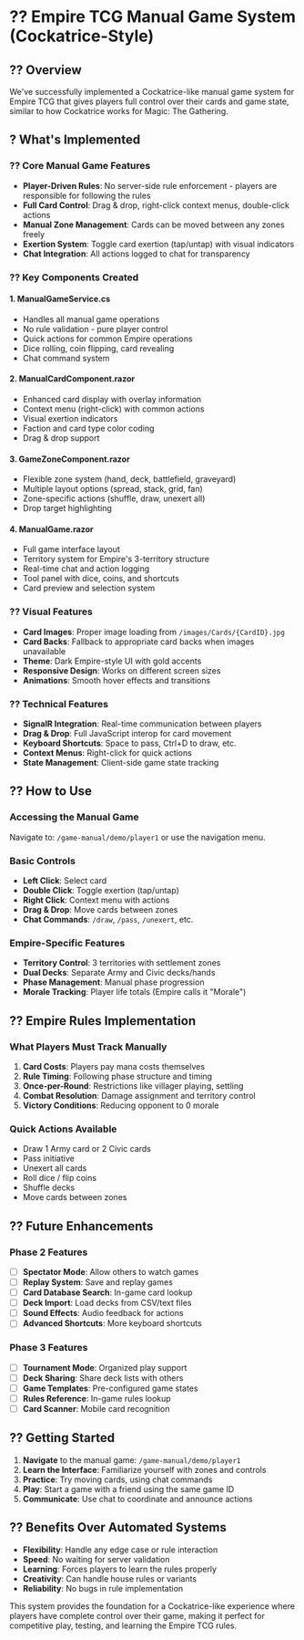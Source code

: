 # ?? Empire TCG Manual Game System (Cockatrice-Style)

## ?? **Overview**
We've successfully implemented a Cockatrice-like manual game system for Empire TCG that gives players full control over their cards and game state, similar to how Cockatrice works for Magic: The Gathering.

## ? **What's Implemented**

### ?? **Core Manual Game Features**
- **Player-Driven Rules**: No server-side rule enforcement - players are responsible for following the rules
- **Full Card Control**: Drag & drop, right-click context menus, double-click actions
- **Manual Zone Management**: Cards can be moved between any zones freely
- **Exertion System**: Toggle card exertion (tap/untap) with visual indicators
- **Chat Integration**: All actions logged to chat for transparency

### ?? **Key Components Created**

#### 1. **ManualGameService.cs**
- Handles all manual game operations
- No rule validation - pure player control
- Quick actions for common Empire operations
- Dice rolling, coin flipping, card revealing
- Chat command system

#### 2. **ManualCardComponent.razor**
- Enhanced card display with overlay information
- Context menu (right-click) with common actions
- Visual exertion indicators
- Faction and card type color coding
- Drag & drop support

#### 3. **GameZoneComponent.razor**
- Flexible zone system (hand, deck, battlefield, graveyard)
- Multiple layout options (spread, stack, grid, fan)
- Zone-specific actions (shuffle, draw, unexert all)
- Drop target highlighting

#### 4. **ManualGame.razor**
- Full game interface layout
- Territory system for Empire's 3-territory structure
- Real-time chat and action logging
- Tool panel with dice, coins, and shortcuts
- Card preview and selection system

### ?? **Visual Features**
- **Card Images**: Proper image loading from `/images/Cards/{CardID}.jpg`
- **Card Backs**: Fallback to appropriate card backs when images unavailable
- **Theme**: Dark Empire-style UI with gold accents
- **Responsive Design**: Works on different screen sizes
- **Animations**: Smooth hover effects and transitions

### ?? **Technical Features**
- **SignalR Integration**: Real-time communication between players
- **Drag & Drop**: Full JavaScript interop for card movement
- **Keyboard Shortcuts**: Space to pass, Ctrl+D to draw, etc.
- **Context Menus**: Right-click for quick actions
- **State Management**: Client-side game state tracking

## ?? **How to Use**

### **Accessing the Manual Game**
Navigate to: `/game-manual/demo/player1` or use the navigation menu.

### **Basic Controls**
- **Left Click**: Select card
- **Double Click**: Toggle exertion (tap/untap)
- **Right Click**: Context menu with actions
- **Drag & Drop**: Move cards between zones
- **Chat Commands**: `/draw`, `/pass`, `/unexert`, etc.

### **Empire-Specific Features**
- **Territory Control**: 3 territories with settlement zones
- **Dual Decks**: Separate Army and Civic decks/hands
- **Phase Management**: Manual phase progression
- **Morale Tracking**: Player life totals (Empire calls it "Morale")

## ?? **Empire Rules Implementation**

### **What Players Must Track Manually**
1. **Card Costs**: Players pay mana costs themselves
2. **Rule Timing**: Following phase structure and timing
3. **Once-per-Round**: Restrictions like villager playing, settling
4. **Combat Resolution**: Damage assignment and territory control
5. **Victory Conditions**: Reducing opponent to 0 morale

### **Quick Actions Available**
- Draw 1 Army card or 2 Civic cards
- Pass initiative
- Unexert all cards
- Roll dice / flip coins
- Shuffle decks
- Move cards between zones

## ?? **Future Enhancements**

### **Phase 2 Features**
- [ ] **Spectator Mode**: Allow others to watch games
- [ ] **Replay System**: Save and replay games
- [ ] **Card Database Search**: In-game card lookup
- [ ] **Deck Import**: Load decks from CSV/text files
- [ ] **Sound Effects**: Audio feedback for actions
- [ ] **Advanced Shortcuts**: More keyboard shortcuts

### **Phase 3 Features**
- [ ] **Tournament Mode**: Organized play support
- [ ] **Deck Sharing**: Share deck lists with others
- [ ] **Game Templates**: Pre-configured game states
- [ ] **Rules Reference**: In-game rules lookup
- [ ] **Card Scanner**: Mobile card recognition

## ?? **Getting Started**

1. **Navigate** to the manual game: `/game-manual/demo/player1`
2. **Learn the Interface**: Familiarize yourself with zones and controls
3. **Practice**: Try moving cards, using chat commands
4. **Play**: Start a game with a friend using the same game ID
5. **Communicate**: Use chat to coordinate and announce actions

## ?? **Benefits Over Automated Systems**

- **Flexibility**: Handle any edge case or rule interaction
- **Speed**: No waiting for server validation
- **Learning**: Forces players to learn the rules properly
- **Creativity**: Can handle house rules or variants
- **Reliability**: No bugs in rule implementation

This system provides the foundation for a Cockatrice-like experience where players have complete control over their game, making it perfect for competitive play, testing, and learning the Empire TCG rules.
